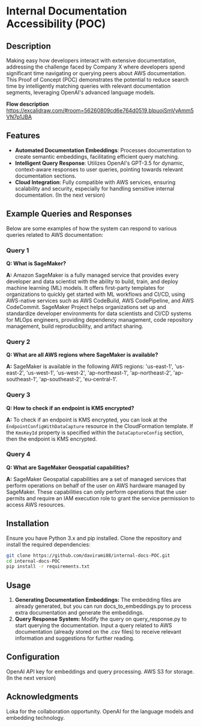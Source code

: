 # Internal Documentation Accessibility (POC)

## Description

Making easy how developers interact with extensive documentation, addressing the challenge faced by Company X where developers spend significant time navigating or querying peers about AWS documentation. This Proof of Concept (POC) demonstrates the potential to reduce search time by intelligently matching queries with relevant documentation segments, leveraging OpenAI's advanced language models.

**Flow description** https://excalidraw.com/#room=56260809cd6e764d0519,blpuojSmVyAmm5VN7p1JBA


## Features

- **Automated Documentation Embeddings**: Processes documentation to create semantic embeddings, facilitating efficient query matching.
- **Intelligent Query Response**: Utilizes OpenAI's GPT-3.5 for dynamic, context-aware responses to user queries, pointing towards relevant documentation sections.
- **Cloud Integration**: Fully compatible with AWS services, ensuring scalability and security, especially for handling sensitive internal documentation. (In the next version)


## Example Queries and Responses

Below are some examples of how the system can respond to various queries related to AWS documentation:

### Query 1
**Q: What is SageMaker?**

**A:** Amazon SageMaker is a fully managed service that provides every developer and data scientist with the ability to build, train, and deploy machine learning (ML) models. It offers first-party templates for organizations to quickly get started with ML workflows and CI/CD, using AWS-native services such as AWS CodeBuild, AWS CodePipeline, and AWS CodeCommit. SageMaker Project helps organizations set up and standardize developer environments for data scientists and CI/CD systems for MLOps engineers, providing dependency management, code repository management, build reproducibility, and artifact sharing.

### Query 2
**Q: What are all AWS regions where SageMaker is available?**

**A:** SageMaker is available in the following AWS regions: 'us-east-1', 'us-east-2', 'us-west-1', 'us-west-2', 'ap-northeast-1', 'ap-northeast-2', 'ap-southeast-1', 'ap-southeast-2', 'eu-central-1'.

### Query 3
**Q: How to check if an endpoint is KMS encrypted?**

**A:** To check if an endpoint is KMS encrypted, you can look at the `EndpointConfigWithDataCapture` resource in the CloudFormation template. If the `KmsKeyId` property is specified within the `DataCaptureConfig` section, then the endpoint is KMS encrypted.

### Query 4
**Q: What are SageMaker Geospatial capabilities?**

**A:** SageMaker Geospatial capabilities are a set of managed services that perform operations on behalf of the user on AWS hardware managed by SageMaker. These capabilities can only perform operations that the user permits and require an IAM execution role to grant the service permission to access AWS resources.


## Installation

Ensure you have Python 3.x and pip installed. Clone the repository and install the required dependencies:

```bash
git clone https://github.com/davirami88/internal-docs-POC.git
cd internal-docs-POC
pip install -r requirements.txt

```

## Usage

1. **Generating Documentation Embeddings:** The embedding files are already generated, but you can run docs_to_embeddings.py to process extra documentation and generate the embeddings.
2. **Query Response System:** Modify the query on query_response.py to start querying the documentation. Input a query related to AWS documentation (already stored on the .csv files) to receive relevant information and suggestions for further reading.

## Configuration

OpenAI API key for embeddings and query processing.
AWS S3 for storage. (In the next version)

## Acknowledgments

Loka for the collaboration opportunity.
OpenAI for the language models and embedding technology.
